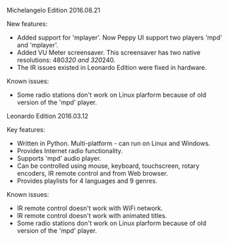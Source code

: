 Michelangelo Edition 2016.08.21

New features:
* Added support for 'mplayer'. Now Peppy UI support two players 'mpd' and 'mplayer'.
* Added VU Meter screensaver. This screensaver has two native resolutions: 480*320 and 320*240.
* The IR issues existed in Leonardo Edition were fixed in hardware.

Known issues:
* Some radio stations don't work on Linux plarform because of old version of the 'mpd' player.

Leonardo Edition 2016.03.12

Key features:
* Written in Python. Multi-platform - can run on Linux and Windows.
* Provides Internet radio functionality.
* Supports 'mpd' audio player.
* Can be controlled using mouse, keyboard, touchscreen, rotary encoders, IR remote control and from Web browser.
* Provides playlists for 4 languages and 9 genres.

Known issues:
* IR remote control doesn't work with WiFi network.
* IR remote control doesn't work with animated titles.
* Some radio stations don't work on Linux plarform because of old version of the 'mpd' player.
